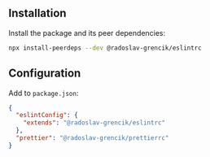 ## Installation

Install the package and its peer dependencies:

```bash
npx install-peerdeps --dev @radoslav-grencik/eslintrc
```

## Configuration

Add to `package.json`:

```json
{
  "eslintConfig": {
    "extends": "@radoslav-grencik/eslintrc"
  },
  "prettier": "@radoslav-grencik/prettierrc"
}
```
